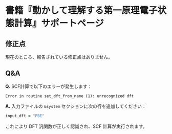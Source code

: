 # 書籍『動かして理解する第一原理電子状態計算』サポートページ

## 修正点

現在のところ、報告されている修正点はありません。

## Q&A

**Q.** SCF計算で以下のエラーが発生します：
```text
Error in routine set_dft_from_name (1): unrecognized dft
```

**A.** 入力ファイルの `&system` セクションに次の行を追加してください：
```fortran
input_dft = "PBE"
```

これにより DFT 汎関数が正しく認識され、SCF 計算が実行されます。

